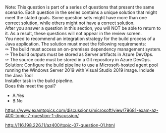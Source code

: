 Note: This question is part of a series of questions that present the same scenario. Each question in the series contains a unique solution that might meet the stated goals. Some question sets might have more than one correct solution, while others might not have a correct solution.<br/>After you answer a question in this section, you will NOT be able to return to it. As a result, these questions will not appear in the review screen.<br/>You need to recommend an integration strategy for the build process of a Java application. The solution must meet the following requirements:<br/>✑ The build must access an on-premises dependency management system.<br/>✑ The build outputs must be stored as Server artifacts in Azure DevOps.<br/>✑ The source code must be stored in a Git repository in Azure DevOps.<br/>Solution: Configure the build pipeline to use a Microsoft-hosted agent pool running the Windows Server 2019 with Visual Studio 2019 image. Include the Java Tool<br/>Installer task in the build pipeline.<br/>Does this meet the goal?<br/><ul><li class="multi-choice-item correct-hidden"><span class="multi-choice-letter" data-choice-letter="A">A.</span>Yes</li><li class="multi-choice-item"><span class="multi-choice-letter" data-choice-letter="B">B.</span>No</li></ul><p><a href="https://www.examtopics.com/discussions/microsoft/view/79681-exam-az-400-topic-7-question-1-discussion/">https://www.examtopics.com/discussions/microsoft/view/79681-exam-az-400-topic-7-question-1-discussion/</a></p><p><a href="http://116.198.226.11/az400/topic-07-question-01.html">http://116.198.226.11/az400/topic-07-question-01.html</a></p><script src="https://giscus.app/client.js"                    data-repo="azsamples/az204"                    data-repo-id="R_kgDOMRXzDQ"                    data-category="General"                    data-category-id="DIC_kwDOMRXzDc4Cgi27"                    data-mapping="pathname"                    data-strict="1"                    data-reactions-enabled="0"                    data-emit-metadata="0"                    data-input-position="bottom"                    data-theme="preferred_color_scheme"                    data-lang="en"                    crossorigin="anonymous"                    async>                    </script>